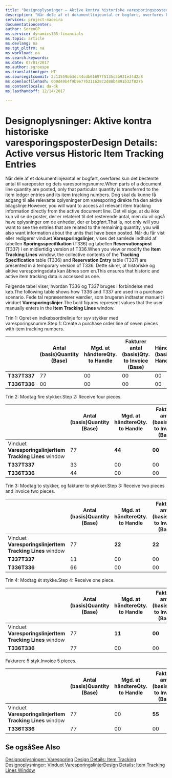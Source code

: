```yaml
---
title: "Designoplysninger – Aktive kontra historiske varesporingsposter | Microsoft Docs"
description: "Når dele af et dokumentlinjeantal er bogført, overføres kun det bestemte antal til vareposter og dets varesporingsnumre. Dog skal du kunne få adgang til alle relevante oplysninger om varesporing direkte fra den aktive bilagslinje. Det vil sige, at du ikke kun vil se de poster, der er relateret til det resterende antal, men du vil også have oplysninger om de enheder, der er bogført. Når du får vist eller redigerer vinduet **Varesporingslinjer**, vises det samlede indhold af tabellen **Sporingsspecifikation** (T336) og tabellen **Reservationspost** (T337) i en midlertidig version af T336. Dette sikrer, at historiske og aktive varesporingsdata kan åbnes som en."
services: project-madeira
documentationcenter: 
author: SorenGP
ms.service: dynamics365-financials
ms.topic: article
ms.devlang: na
ms.tgt_pltfrm: na
ms.workload: na
ms.search.keywords: 
ms.date: 07/01/2017
ms.author: sgroespe
ms.translationtype: HT
ms.sourcegitcommit: 2c13559bb3dc44cdb61697f5135c5b931e34d2a8
ms.openlocfilehash: 0b0d49b4f9b9e77b311628c2d88b4891b32f8276
ms.contentlocale: da-dk
ms.lasthandoff: 12/14/2017

---
```

# <a name="design-details-active-versus-historic-item-tracking-entries"></a><span data-ttu-id="147cd-107">Designoplysninger: Aktive kontra historiske varesporingsposter</span><span class="sxs-lookup"><span data-stu-id="147cd-107">Design Details: Active versus Historic Item Tracking Entries</span></span>
<span data-ttu-id="147cd-108">Når dele af et dokumentlinjeantal er bogført, overføres kun det bestemte antal til vareposter og dets varesporingsnumre.</span><span class="sxs-lookup"><span data-stu-id="147cd-108">When parts of a document line quantity are posted, only that particular quantity is transferred to the item ledger entries and its item tracking numbers.</span></span> <span data-ttu-id="147cd-109">Dog skal du kunne få adgang til alle relevante oplysninger om varesporing direkte fra den aktive bilagslinje.</span><span class="sxs-lookup"><span data-stu-id="147cd-109">However, you will want to access all relevant item tracking information directly from the active document line.</span></span> <span data-ttu-id="147cd-110">Det vil sige, at du ikke kun vil se de poster, der er relateret til det resterende antal, men du vil også have oplysninger om de enheder, der er bogført.</span><span class="sxs-lookup"><span data-stu-id="147cd-110">That is, not only will you want to see the entries that are related to the remaining quantity, you will also want information about the units that have been posted.</span></span> <span data-ttu-id="147cd-111">Når du får vist eller redigerer vinduet **Varesporingslinjer**, vises det samlede indhold af tabellen **Sporingsspecifikation** (T336) og tabellen **Reservationspost** (T337) i en midlertidig version af T336.</span><span class="sxs-lookup"><span data-stu-id="147cd-111">When you view or modify the **Item Tracking Lines** window, the collective contents of the **Tracking Specification** table (T336) and **Reservation Entry** table (T337) are presented in a temporary version of T336.</span></span> <span data-ttu-id="147cd-112">Dette sikrer, at historiske og aktive varesporingsdata kan åbnes som en.</span><span class="sxs-lookup"><span data-stu-id="147cd-112">This ensures that historic and active item tracking data is accessed as one.</span></span>  

 <span data-ttu-id="147cd-113">Følgende tabel viser, hvordan T336 og T337 bruges i forbindelse med køb.</span><span class="sxs-lookup"><span data-stu-id="147cd-113">The following table shows how T336 and T337 are used in a purchase scenario.</span></span> <span data-ttu-id="147cd-114">Fede tal repræsenterer værdier, som brugeren indtaster manuelt i vinduet **Varesporingslinjer**.</span><span class="sxs-lookup"><span data-stu-id="147cd-114">The bold figures represent values that the user manually enters in the **Item Tracking Lines** window.</span></span>  

 <span data-ttu-id="147cd-115">Trin 1: Opret en indkøbsordrelinje for syv stykker med varesporingsnumre.</span><span class="sxs-lookup"><span data-stu-id="147cd-115">Step 1: Create a purchase order line of seven pieces with item tracking numbers.</span></span>  

||<span data-ttu-id="147cd-116">**Antal (basis)**</span><span class="sxs-lookup"><span data-stu-id="147cd-116">**Quantity (Base)**</span></span>|<span data-ttu-id="147cd-117">**Mgd. at håndtere**</span><span class="sxs-lookup"><span data-stu-id="147cd-117">**Qty. to Handle**</span></span>|<span data-ttu-id="147cd-118">**Fakturer antal (basis)**</span><span class="sxs-lookup"><span data-stu-id="147cd-118">**Qty. to Invoice (Base)**</span></span>|<span data-ttu-id="147cd-119">**Håndteret antal (basis)**</span><span class="sxs-lookup"><span data-stu-id="147cd-119">**Quantity Handled (Base)**</span></span>|<span data-ttu-id="147cd-120">**Faktureret antal (basis)**</span><span class="sxs-lookup"><span data-stu-id="147cd-120">**Quantity Invoiced (Base)**</span></span>|  
|-|----------------------------------------------|--------------------------------------------|------------------------------------------------------|-------------------------------------------------------|--------------------------------------------------------|  
|<span data-ttu-id="147cd-121">**T337**</span><span class="sxs-lookup"><span data-stu-id="147cd-121">**T337**</span></span>|<span data-ttu-id="147cd-122">7</span><span class="sxs-lookup"><span data-stu-id="147cd-122">7</span></span>|<span data-ttu-id="147cd-123">0</span><span class="sxs-lookup"><span data-stu-id="147cd-123">0</span></span>|<span data-ttu-id="147cd-124">0</span><span class="sxs-lookup"><span data-stu-id="147cd-124">0</span></span>|<span data-ttu-id="147cd-125">0</span><span class="sxs-lookup"><span data-stu-id="147cd-125">0</span></span>|<span data-ttu-id="147cd-126">0</span><span class="sxs-lookup"><span data-stu-id="147cd-126">0</span></span>|  
|<span data-ttu-id="147cd-127">**T336**</span><span class="sxs-lookup"><span data-stu-id="147cd-127">**T336**</span></span>|<span data-ttu-id="147cd-128">0</span><span class="sxs-lookup"><span data-stu-id="147cd-128">0</span></span>|<span data-ttu-id="147cd-129">0</span><span class="sxs-lookup"><span data-stu-id="147cd-129">0</span></span>|<span data-ttu-id="147cd-130">0</span><span class="sxs-lookup"><span data-stu-id="147cd-130">0</span></span>|<span data-ttu-id="147cd-131">0</span><span class="sxs-lookup"><span data-stu-id="147cd-131">0</span></span>|<span data-ttu-id="147cd-132">0</span><span class="sxs-lookup"><span data-stu-id="147cd-132">0</span></span>|  

 <span data-ttu-id="147cd-133">Trin 2: Modtag fire stykker.</span><span class="sxs-lookup"><span data-stu-id="147cd-133">Step 2: Receive four pieces.</span></span>  

||<span data-ttu-id="147cd-134">**Antal (basis)**</span><span class="sxs-lookup"><span data-stu-id="147cd-134">**Quantity (Base)**</span></span>|<span data-ttu-id="147cd-135">**Mgd. at håndtere**</span><span class="sxs-lookup"><span data-stu-id="147cd-135">**Qty. to Handle**</span></span>|<span data-ttu-id="147cd-136">**Fakturer antal (basis)**</span><span class="sxs-lookup"><span data-stu-id="147cd-136">**Qty. to Invoice (Base)**</span></span>|<span data-ttu-id="147cd-137">**Håndteret antal (basis)**</span><span class="sxs-lookup"><span data-stu-id="147cd-137">**Quantity Handled (Base)**</span></span>|<span data-ttu-id="147cd-138">**Faktureret antal (basis)**</span><span class="sxs-lookup"><span data-stu-id="147cd-138">**Quantity Invoiced (Base)**</span></span>|  
|-|----------------------------------------------|--------------------------------------------|------------------------------------------------------|-------------------------------------------------------|--------------------------------------------------------|  
|<span data-ttu-id="147cd-139">Vinduet **Varesporingslinjer**</span><span class="sxs-lookup"><span data-stu-id="147cd-139">**Item Tracking Lines** window</span></span>|<span data-ttu-id="147cd-140">7</span><span class="sxs-lookup"><span data-stu-id="147cd-140">7</span></span>|<span data-ttu-id="147cd-141">**4**</span><span class="sxs-lookup"><span data-stu-id="147cd-141">**4**</span></span>|<span data-ttu-id="147cd-142">**0**</span><span class="sxs-lookup"><span data-stu-id="147cd-142">**0**</span></span>|<span data-ttu-id="147cd-143">0</span><span class="sxs-lookup"><span data-stu-id="147cd-143">0</span></span>|<span data-ttu-id="147cd-144">0</span><span class="sxs-lookup"><span data-stu-id="147cd-144">0</span></span>|  
|<span data-ttu-id="147cd-145">**T337**</span><span class="sxs-lookup"><span data-stu-id="147cd-145">**T337**</span></span>|<span data-ttu-id="147cd-146">3</span><span class="sxs-lookup"><span data-stu-id="147cd-146">3</span></span>|<span data-ttu-id="147cd-147">0</span><span class="sxs-lookup"><span data-stu-id="147cd-147">0</span></span>|<span data-ttu-id="147cd-148">0</span><span class="sxs-lookup"><span data-stu-id="147cd-148">0</span></span>|<span data-ttu-id="147cd-149">0</span><span class="sxs-lookup"><span data-stu-id="147cd-149">0</span></span>|<span data-ttu-id="147cd-150">0</span><span class="sxs-lookup"><span data-stu-id="147cd-150">0</span></span>|  
|<span data-ttu-id="147cd-151">**T336**</span><span class="sxs-lookup"><span data-stu-id="147cd-151">**T336**</span></span>|<span data-ttu-id="147cd-152">4</span><span class="sxs-lookup"><span data-stu-id="147cd-152">4</span></span>|<span data-ttu-id="147cd-153">0</span><span class="sxs-lookup"><span data-stu-id="147cd-153">0</span></span>|<span data-ttu-id="147cd-154">0</span><span class="sxs-lookup"><span data-stu-id="147cd-154">0</span></span>|<span data-ttu-id="147cd-155">4</span><span class="sxs-lookup"><span data-stu-id="147cd-155">4</span></span>|<span data-ttu-id="147cd-156">0</span><span class="sxs-lookup"><span data-stu-id="147cd-156">0</span></span>|  

 <span data-ttu-id="147cd-157">Trin 3: Modtag to stykker, og fakturer to stykker.</span><span class="sxs-lookup"><span data-stu-id="147cd-157">Step 3: Receive two pieces and invoice two pieces.</span></span>  

||<span data-ttu-id="147cd-158">**Antal (basis)**</span><span class="sxs-lookup"><span data-stu-id="147cd-158">**Quantity (Base)**</span></span>|<span data-ttu-id="147cd-159">**Mgd. at håndtere**</span><span class="sxs-lookup"><span data-stu-id="147cd-159">**Qty. to Handle**</span></span>|<span data-ttu-id="147cd-160">**Fakturer antal (basis)**</span><span class="sxs-lookup"><span data-stu-id="147cd-160">**Qty. to Invoice (Base)**</span></span>|<span data-ttu-id="147cd-161">**Håndteret antal (basis)**</span><span class="sxs-lookup"><span data-stu-id="147cd-161">**Quantity Handled (Base)**</span></span>|<span data-ttu-id="147cd-162">**Faktureret antal (basis)**</span><span class="sxs-lookup"><span data-stu-id="147cd-162">**Quantity Invoiced (Base)**</span></span>|  
|-|----------------------------------------------|--------------------------------------------|------------------------------------------------------|-------------------------------------------------------|--------------------------------------------------------|  
|<span data-ttu-id="147cd-163">Vinduet **Varesporingslinjer**</span><span class="sxs-lookup"><span data-stu-id="147cd-163">**Item Tracking Lines** window</span></span>|<span data-ttu-id="147cd-164">7</span><span class="sxs-lookup"><span data-stu-id="147cd-164">7</span></span>|<span data-ttu-id="147cd-165">**2**</span><span class="sxs-lookup"><span data-stu-id="147cd-165">**2**</span></span>|<span data-ttu-id="147cd-166">**2**</span><span class="sxs-lookup"><span data-stu-id="147cd-166">**2**</span></span>|<span data-ttu-id="147cd-167">4</span><span class="sxs-lookup"><span data-stu-id="147cd-167">4</span></span>|<span data-ttu-id="147cd-168">0</span><span class="sxs-lookup"><span data-stu-id="147cd-168">0</span></span>|  
|<span data-ttu-id="147cd-169">**T337**</span><span class="sxs-lookup"><span data-stu-id="147cd-169">**T337**</span></span>|<span data-ttu-id="147cd-170">1</span><span class="sxs-lookup"><span data-stu-id="147cd-170">1</span></span>|<span data-ttu-id="147cd-171">0</span><span class="sxs-lookup"><span data-stu-id="147cd-171">0</span></span>|<span data-ttu-id="147cd-172">0</span><span class="sxs-lookup"><span data-stu-id="147cd-172">0</span></span>|<span data-ttu-id="147cd-173">0</span><span class="sxs-lookup"><span data-stu-id="147cd-173">0</span></span>|<span data-ttu-id="147cd-174">0</span><span class="sxs-lookup"><span data-stu-id="147cd-174">0</span></span>|  
|<span data-ttu-id="147cd-175">**T336**</span><span class="sxs-lookup"><span data-stu-id="147cd-175">**T336**</span></span>|<span data-ttu-id="147cd-176">6</span><span class="sxs-lookup"><span data-stu-id="147cd-176">6</span></span>|<span data-ttu-id="147cd-177">0</span><span class="sxs-lookup"><span data-stu-id="147cd-177">0</span></span>|<span data-ttu-id="147cd-178">0</span><span class="sxs-lookup"><span data-stu-id="147cd-178">0</span></span>|<span data-ttu-id="147cd-179">6</span><span class="sxs-lookup"><span data-stu-id="147cd-179">6</span></span>|<span data-ttu-id="147cd-180">2</span><span class="sxs-lookup"><span data-stu-id="147cd-180">2</span></span>|  

 <span data-ttu-id="147cd-181">Trin 4: Modtag ét stykke.</span><span class="sxs-lookup"><span data-stu-id="147cd-181">Step 4: Receive one piece.</span></span>  

||<span data-ttu-id="147cd-182">**Antal (basis)**</span><span class="sxs-lookup"><span data-stu-id="147cd-182">**Quantity (Base)**</span></span>|<span data-ttu-id="147cd-183">**Mgd. at håndtere**</span><span class="sxs-lookup"><span data-stu-id="147cd-183">**Qty. to Handle**</span></span>|<span data-ttu-id="147cd-184">**Fakturer antal (basis)**</span><span class="sxs-lookup"><span data-stu-id="147cd-184">**Qty. to Invoice (Base)**</span></span>|<span data-ttu-id="147cd-185">**Håndteret antal (basis)**</span><span class="sxs-lookup"><span data-stu-id="147cd-185">**Quantity Handled (Base)**</span></span>|<span data-ttu-id="147cd-186">**Faktureret antal (basis)**</span><span class="sxs-lookup"><span data-stu-id="147cd-186">**Quantity Invoiced (Base)**</span></span>|  
|-|----------------------------------------------|--------------------------------------------|------------------------------------------------------|-------------------------------------------------------|--------------------------------------------------------|  
|<span data-ttu-id="147cd-187">Vinduet **Varesporingslinjer**</span><span class="sxs-lookup"><span data-stu-id="147cd-187">**Item Tracking Lines** window</span></span>|<span data-ttu-id="147cd-188">7</span><span class="sxs-lookup"><span data-stu-id="147cd-188">7</span></span>|<span data-ttu-id="147cd-189">**1**</span><span class="sxs-lookup"><span data-stu-id="147cd-189">**1**</span></span>|<span data-ttu-id="147cd-190">**0**</span><span class="sxs-lookup"><span data-stu-id="147cd-190">**0**</span></span>|<span data-ttu-id="147cd-191">6</span><span class="sxs-lookup"><span data-stu-id="147cd-191">6</span></span>|<span data-ttu-id="147cd-192">2</span><span class="sxs-lookup"><span data-stu-id="147cd-192">2</span></span>|  
|<span data-ttu-id="147cd-193">**T336**</span><span class="sxs-lookup"><span data-stu-id="147cd-193">**T336**</span></span>|<span data-ttu-id="147cd-194">7</span><span class="sxs-lookup"><span data-stu-id="147cd-194">7</span></span>|<span data-ttu-id="147cd-195">0</span><span class="sxs-lookup"><span data-stu-id="147cd-195">0</span></span>|<span data-ttu-id="147cd-196">0</span><span class="sxs-lookup"><span data-stu-id="147cd-196">0</span></span>|<span data-ttu-id="147cd-197">7</span><span class="sxs-lookup"><span data-stu-id="147cd-197">7</span></span>|<span data-ttu-id="147cd-198">2</span><span class="sxs-lookup"><span data-stu-id="147cd-198">2</span></span>|  

 <span data-ttu-id="147cd-199">Fakturere 5 styk.</span><span class="sxs-lookup"><span data-stu-id="147cd-199">Invoice 5 pieces.</span></span>  

||<span data-ttu-id="147cd-200">**Antal (basis)**</span><span class="sxs-lookup"><span data-stu-id="147cd-200">**Quantity (Base)**</span></span>|<span data-ttu-id="147cd-201">**Mgd. at håndtere**</span><span class="sxs-lookup"><span data-stu-id="147cd-201">**Qty. to Handle**</span></span>|<span data-ttu-id="147cd-202">**Fakturer antal (basis)**</span><span class="sxs-lookup"><span data-stu-id="147cd-202">**Qty. to Invoice (Base)**</span></span>|<span data-ttu-id="147cd-203">**Håndteret antal (basis)**</span><span class="sxs-lookup"><span data-stu-id="147cd-203">**Quantity Handled (Base)**</span></span>|<span data-ttu-id="147cd-204">**Faktureret antal (basis)**</span><span class="sxs-lookup"><span data-stu-id="147cd-204">**Quantity Invoiced (Base)**</span></span>|  
|-|----------------------------------------------|--------------------------------------------|------------------------------------------------------|-------------------------------------------------------|--------------------------------------------------------|  
|<span data-ttu-id="147cd-205">Vinduet **Varesporingslinjer**</span><span class="sxs-lookup"><span data-stu-id="147cd-205">**Item Tracking Lines** window</span></span>|<span data-ttu-id="147cd-206">7</span><span class="sxs-lookup"><span data-stu-id="147cd-206">7</span></span>|<span data-ttu-id="147cd-207">0</span><span class="sxs-lookup"><span data-stu-id="147cd-207">0</span></span>|<span data-ttu-id="147cd-208">**5**</span><span class="sxs-lookup"><span data-stu-id="147cd-208">**5**</span></span>|<span data-ttu-id="147cd-209">7</span><span class="sxs-lookup"><span data-stu-id="147cd-209">7</span></span>|<span data-ttu-id="147cd-210">2</span><span class="sxs-lookup"><span data-stu-id="147cd-210">2</span></span>|  
|<span data-ttu-id="147cd-211">**T336**</span><span class="sxs-lookup"><span data-stu-id="147cd-211">**T336**</span></span>|<span data-ttu-id="147cd-212">7</span><span class="sxs-lookup"><span data-stu-id="147cd-212">7</span></span>|<span data-ttu-id="147cd-213">0</span><span class="sxs-lookup"><span data-stu-id="147cd-213">0</span></span>|<span data-ttu-id="147cd-214">0</span><span class="sxs-lookup"><span data-stu-id="147cd-214">0</span></span>|<span data-ttu-id="147cd-215">7</span><span class="sxs-lookup"><span data-stu-id="147cd-215">7</span></span>|<span data-ttu-id="147cd-216">7</span><span class="sxs-lookup"><span data-stu-id="147cd-216">7</span></span>|  

## <a name="see-also"></a><span data-ttu-id="147cd-217">Se også</span><span class="sxs-lookup"><span data-stu-id="147cd-217">See Also</span></span>  
 <span data-ttu-id="147cd-218">[Designoplysninger: Varesporing](design-details-item-tracking.md) </span><span class="sxs-lookup"><span data-stu-id="147cd-218">[Design Details: Item Tracking](design-details-item-tracking.md) </span></span>  
 [<span data-ttu-id="147cd-219">Designoplysninger: Vinduet Varesporingslinjer</span><span class="sxs-lookup"><span data-stu-id="147cd-219">Design Details: Item Tracking Lines Window</span></span>](design-details-item-tracking-lines-window.md)

